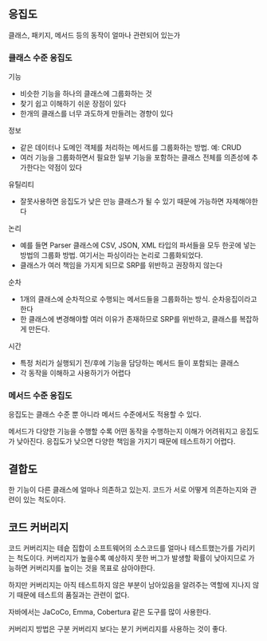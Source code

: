 ## 응집도
클래스, 패키지, 메서드 등의 동작이 얼마나 관련되어 있는가

### 클래스 수준 응집도
기능
- 비슷한 기능을 하나의 클래스에 그룹화하는 것
- 찾기 쉽고 이해하기 쉬운 장점이 있다
- 한개의 클래스를 너무 과도하게 만들려는 경향이 있다

정보
- 같은 데이터나 도메인 객체를 처리하는 메서드를 그룹화하는 방법. 예: CRUD
- 여러 기능을 그룹화하면서 필요한 일부 기능을 포함하는 클래스 전체를 의존성에 추가한다는 약점이 있다

유틸리티
- 잘못사용하면 응집도가 낮은 만능 클래스가 될 수 있기 때문에 가능하면 자제해야한다

논리
- 예를 들면 Parser 클래스에 CSV, JSON, XML 타입의 파서들을 모두 한곳에 넣는 방법의 그룹화 방법. 여기서는 파싱이라는 논리로 그룹화되었다.
- 클래스가 여러 책임을 가지게 되므로 SRP를 위반하고 권장하지 않는다

순차
- 1개의 클래스에 순차적으로 수행되는 메서드들을 그룹화하는 방식. 순차응집이라고 한다
- 한 클래스에 변경해야할 여러 이유가 존재하므로 SRP를 위반하고, 클래스를 복잡하게 만든다.

시간
- 특정 처리가 실행되기 전/후에 기능을 담당하는 메서드 들이 포함되는 클래스
- 각 동작을 이해하고 사용하기가 어렵다

### 메서드 수준 응집도
응집도는 클래스 수준 뿐 아니라 메서드 수준에서도 적용할 수 있다.

메서드가 다양한 기능을 수행할 수록 어떤 동작을 수행하는지 이해가 어려워지고 응집도가 낮아진다. 응집도가 낮으면 다양한 책임을 가지기 때문에 테스트하기 어렵다. 

## 결합도
한 기능이 다른 클래스에 얼마나 의존하고 있는지. 코드가 서로 어떻게 의존하는지와 관련이 있는 척도이다.

## 코드 커버리지
코드 커버리지는 테슽 집합이 소프트웨어의 소스코드를 얼마나 테스트했는가를 가리키는 척도이다. 커버리지가 높을수록 예상하지 못한 버그가 발생할 확률이 낮아지므로 가능하면 커버리지를 높이는 것을 목표로 삼아야한다. 

하지만 커버리지는 아직 테스트하지 않은 부분이 남아있음을 알려주는 역할에 지나지 않기 때문에 테스트의 품질과는 관련이 없다.

자바에서는 JaCoCo, Emma, Cobertura 같은 도구를 많이 사용한다.

커버리지 방법은 구분 커버리지 보다는 분기 커버리지를 사용하는 것이 좋다. 

